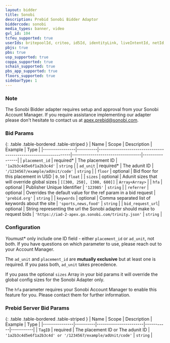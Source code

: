 ```yaml
---
layout: bidder
title: Sonobi
description: Prebid Sonobi Bidder Adaptor
biddercode: sonobi
media_types: banner, video
gvl_id: 104
tcfeu_supported: true
userIds: britepoolId, criteo, id5Id, identityLink, liveIntentId, netId, parrableId, pubCommonId, unifiedId, lotamePanoramaID
pbjs: true
pbs: true
usp_supported: true
coppa_supported: true
schain_supported: true
pbs_app_supported: true
floors_supported: true
sidebarType: 1
---
```


### Note

The Sonobi Bidder adapter requires setup and approval from your Sonobi Account Manager. If you require assistance
implementing our adapter please don't hesitate to contact us at <apex.prebid@sonobi.com>.

### Bid Params

{: .table .table-bordered .table-striped }
| Name           | Scope    | Description                                                    | Example                          | Type           |
|----------------|----------|----------------------------------------------------------------|----------------------------------|----------------|
| `placement_id` | required* | The placement ID                                               | `'1a2b3c4d5e6f1a2b3c4d'`         | `string`       |
| `ad_unit`      | required* | The adunit ID                                                  | `'/1234567/example/adUnit/code'` | `string`       |
| `floor`        | optional | Bid floor for this placement in USD                            | `0.50`                           | `float`        |
| `sizes`        | optional | Adunit sizes that will override global sizes                   | `[[300, 250], [300, 600]]`       | `Array<Array>` |
| `hfa`          | optional | Publisher Unique Identifier                                    | `'123985'`                       | `string`       |
| `referrer`     | optional | Overrides the default value for the ref param in a bid request | `'prebid.org'`                   | `string`       |
| `keywords`     | optional | Comma separated list of keywords about the site                | `'sports,news,food'`             | `string`       |
| `bid_request_url`| optional | String representing the url the Sonobi adapter should make to request bids | `'https://iad-2-apex.go.sonobi.com/trinity.json'`             | `string`       |

### Configuration
*You*must* only include one ID field - either `placement_id` or `ad_unit`, not both. If you have questions on which parameter to use, please reach out to your Account Manager.

The `ad_unit` and `placement_id` are **mutually exclusive** but at least one is required. If you pass both, `ad_unit` takes precedence.

If you pass the optional `sizes` Array in your bid params it will override the global config sizes for the Sonobi Adapter only.

The `hfa` parameter requires your Sonobi Account Manager to enable this feature for you. Please contact them for further information.

### Prebid Server Bid Params

{: .table .table-bordered .table-striped }
| Name          | Scope    | Description           | Example   | Type      |
|---------------|----------|-----------------------|-----------|-----------|
| `TagID`       | required |  The placement ID or The adunit ID | `'1a2b3c4d5e6f1a2b3c4d' or '/1234567/example/adUnit/code'`  | `string` |
